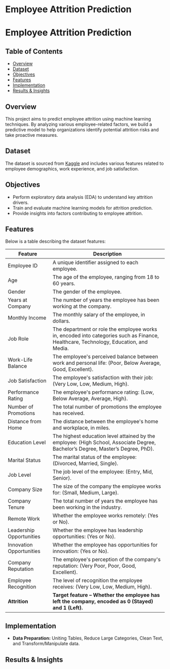 # Employee Attrition Prediction

# Employee Attrition Prediction

## Table of Contents
- [Overview](#overview)
- [Dataset](#dataset)
- [Objectives](#objectives)
- [Features](#features)
- [Implementation](#implementation)
- [Results & Insights](#results--insights)

## Overview
This project aims to predict employee attrition using machine learning techniques. By analyzing various employee-related factors, we build a predictive model to help organizations identify potential attrition risks and take proactive measures.

## Dataset
The dataset is sourced from [Kaggle](https://www.kaggle.com/datasets/stealthtechnologies/employee-attrition-dataset/data) and includes various features related to employee demographics, work experience, and job satisfaction.

## Objectives
- Perform exploratory data analysis (EDA) to understand key attrition drivers.
- Train and evaluate machine learning models for attrition prediction.
- Provide insights into factors contributing to employee attrition.

## Features
Below is a table describing the dataset features:

| Feature | Description |
|---------|------------|
| Employee ID | A unique identifier assigned to each employee. |
| Age | The age of the employee, ranging from 18 to 60 years. |
| Gender | The gender of the employee. |
| Years at Company | The number of years the employee has been working at the company. |
| Monthly Income | The monthly salary of the employee, in dollars. |
| Job Role | The department or role the employee works in, encoded into categories such as Finance, Healthcare, Technology, Education, and Media. |
| Work-Life Balance | The employee's perceived balance between work and personal life: (Poor, Below Average, Good, Excellent). |
| Job Satisfaction | The employee's satisfaction with their job: (Very Low, Low, Medium, High). |
| Performance Rating | The employee's performance rating: (Low, Below Average, Average, High). |
| Number of Promotions | The total number of promotions the employee has received. |
| Distance from Home | The distance between the employee's home and workplace, in miles. |
| Education Level | The highest education level attained by the employee: (High School, Associate Degree, Bachelor’s Degree, Master’s Degree, PhD). |
| Marital Status | The marital status of the employee: (Divorced, Married, Single). |
| Job Level | The job level of the employee: (Entry, Mid, Senior). |
| Company Size | The size of the company the employee works for: (Small, Medium, Large). |
| Company Tenure | The total number of years the employee has been working in the industry. |
| Remote Work | Whether the employee works remotely: (Yes or No). |
| Leadership Opportunities | Whether the employee has leadership opportunities: (Yes or No). |
| Innovation Opportunities | Whether the employee has opportunities for innovation: (Yes or No). |
| Company Reputation | The employee's perception of the company's reputation: (Very Poor, Poor, Good, Excellent). |
| Employee Recognition | The level of recognition the employee receives: (Very Low, Low, Medium, High). |
| **Attrition** | **Target feature – Whether the employee has left the company, encoded as 0 (Stayed) and 1 (Left).** |

## Implementation
- **Data Preparation:** Uniting Tables, Reduce Large Categories, Clean Text, and Transform/Manipulate data.

## Results & Insights